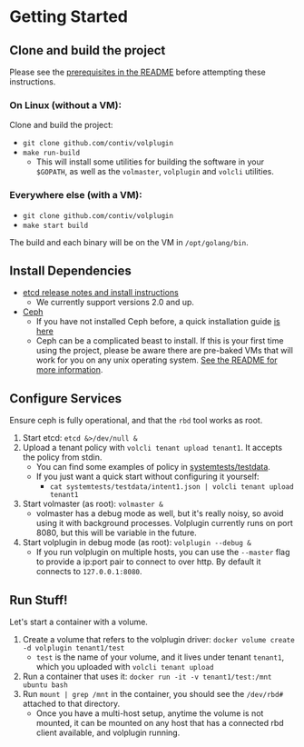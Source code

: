 # Getting Started

## Clone and build the project

Please see the [prerequisites in the README](https://github.com/contiv/volplugin/blob/master/README.md#prerequisites)
before attempting these instructions.

### On Linux (without a VM):

Clone and build the project: 

* `git clone github.com/contiv/volplugin`
* `make run-build`
  * This will install some utilities for building the software in your
    `$GOPATH`, as well as the `volmaster`, `volplugin` and `volcli`
    utilities.

### Everywhere else (with a VM):

* `git clone github.com/contiv/volplugin`
* `make start build`

The build and each binary will be on the VM in `/opt/golang/bin`.

## Install Dependencies

* [etcd release notes and install instructions](https://github.com/coreos/etcd/releases/tag/v2.2.0)
  * We currently support versions 2.0 and up.
* [Ceph](http://docs.ceph.com/docs/master/start/)
  * If you have not installed Ceph before, a quick installation guide [is here](http://docs.ceph.com/docs/master/start/)
  * Ceph can be a complicated beast to install. If this is your first time
    using the project, please be aware there are pre-baked VMs that will work
    for you on any unix operating system. [See the README for more information](https://github.com/contiv/volplugin/blob/master/README.md#running-the-processes).

## Configure Services

Ensure ceph is fully operational, and that the `rbd` tool works as root.

1. Start etcd: `etcd &>/dev/null &`
1. Upload a tenant policy with `volcli tenant upload tenant1`. It accepts the
   policy from stdin.
   * You can find some examples of policy in
     [systemtests/testdata](https://github.com/contiv/volplugin/tree/master/systemtests/testdata).
   * If you just want a quick start without configuring it yourself: 
     * `cat systemtests/testdata/intent1.json | volcli tenant upload tenant1`
1. Start volmaster (as root): `volmaster &`
   * volmaster has a debug mode as well, but it's really noisy, so avoid using
     it with background processes. Volplugin currently runs on port 8080, but
     this will be variable in the future.
1. Start volplugin in debug mode (as root): `volplugin --debug &`
   * If you run volplugin on multiple hosts, you can use the `--master` flag to
     provide a ip:port pair to connect to over http. By default it connects to
     `127.0.0.1:8080`.

## Run Stuff!

Let's start a container with a volume.

1. Create a volume that refers to the volplugin driver:
   `docker volume create -d volplugin tenant1/test`
   * `test` is the name of your volume, and it lives under tenant `tenant1`,
     which you uploaded with `volcli tenant upload`
1. Run a container that uses it: `docker run -it -v tenant1/test:/mnt ubuntu bash`
1. Run `mount | grep /mnt` in the container, you should see the `/dev/rbd#`
   attached to that directory.
   * Once you have a multi-host setup, anytime the volume is not mounted, it
     can be mounted on any host that has a connected rbd client available, and
     volplugin running.

